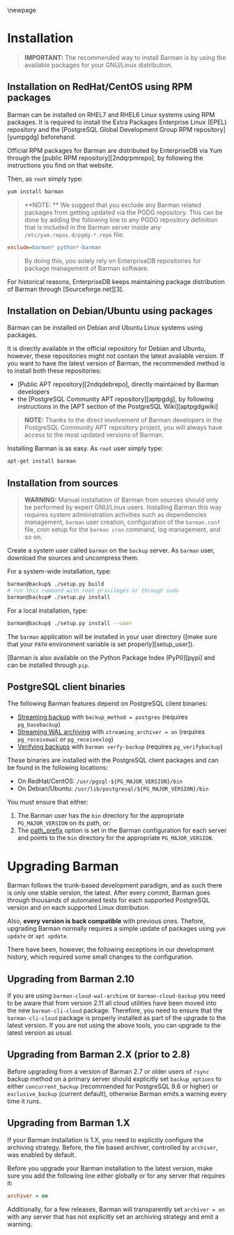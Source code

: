 \newpage

# Installation

> **IMPORTANT:**
> The recommended way to install Barman is by using the available
> packages for your GNU/Linux distribution.

## Installation on RedHat/CentOS using RPM packages

Barman can be installed on RHEL7 and RHEL6 Linux systems using
RPM packages. It is required to install the Extra Packages Enterprise
Linux (EPEL) repository and the
[PostgreSQL Global Development Group RPM repository][yumpgdg] beforehand.

Official RPM packages for Barman are distributed by EnterpriseDB
via Yum through the [public RPM repository][2ndqrpmrepo],
by following the instructions you find on that website.

Then, as `root` simply type:

``` bash
yum install barman
```

> **NOTE: **
> We suggest that you exclude any Barman related packages from getting updated
> via the PGDG repository. This can be done by adding the following line
> to any PGDG repository definition that is included in the Barman server inside
> any `/etc/yum.repos.d/pgdg-*.repo` file:
   ```ini
   exclude=barman* python*-barman
   ```
> By doing this, you solely rely on
> EnterpriseDB repositories for package management of Barman software.

For historical reasons, EnterpriseDB keeps maintaining package distribution of
Barman through [Sourceforge.net][3].

## Installation on Debian/Ubuntu using packages

Barman can be installed on Debian and Ubuntu Linux systems using
packages.

It is directly available in the official repository for Debian and Ubuntu, however, these repositories might not contain the latest available version.
If you want to have the latest version of Barman, the recommended method is to install both these repositories:

* [Public APT repository][2ndqdebrepo], directly maintained by
  Barman developers
* the [PostgreSQL Community APT repository][aptpgdg], by following instructions in the [APT section of the PostgreSQL Wiki][aptpgdgwiki]

> **NOTE:**
> Thanks to the direct involvement of Barman developers in the
> PostgreSQL Community APT repository project, you will always have access
> to the most updated versions of Barman.

Installing Barman is as easy. As `root` user simply type:

``` bash
apt-get install barman
```

## Installation from sources

> **WARNING:**
> Manual installation of Barman from sources should only be performed
> by expert GNU/Linux users. Installing Barman this way requires
> system administration activities such as dependencies management,
> `barman` user creation, configuration of the `barman.conf` file,
> cron setup for the `barman cron` command, log management, and so on.

Create a system user called `barman` on the `backup` server.
As `barman` user, download the sources and uncompress them.

For a system-wide installation, type:

``` bash
barman@backup$ ./setup.py build
# run this command with root privileges or through sudo
barman@backup# ./setup.py install
```

For a local installation, type:

``` bash
barman@backup$ ./setup.py install --user
```

The `barman` application will be installed in your user directory ([make sure that your `PATH` environment variable is set properly][setup_user]).

[Barman is also available on the Python Package Index (PyPI)][pypi] and can be installed through `pip`.

## PostgreSQL client binaries

The following Barman features depend on PostgreSQL client binaries:

* [Streaming backup](#streaming-backup) with `backup_method = postgres` (requires `pg_basebackup`)
* [Streaming WAL archiving](#wal-streaming) with `streaming_archiver = on` (requires
  `pg_receivewal` or `pg_receivexlog`)
* [Verifying backups](#verify) with `barman verfy-backup` (requires `pg_verifybackup`)

These binaries are installed with the PostgreSQL client packages and can be
found in the following locations:

* On RedHat/CentOS: `/usr/pgsql-${PG_MAJOR_VERSION}/bin`
* On Debian/Ubuntu: `/usr/lib/postgresql/${PG_MAJOR_VERSION}/bin`

You must ensure that either:

1. The Barman user has the `bin` directory for the appropriate `PG_MAJOR_VERSION`
   on its path, or:
2. The [path_prefix](#binary-paths) option is set in the Barman configuration for each
   server and points to the `bin` directory for the appropriate
   `PG_MAJOR_VERSION`.

# Upgrading Barman

Barman follows the trunk-based development paradigm, and as such
there is only one stable version, the latest. After every commit,
Barman goes through thousands of automated tests for each
supported PostgreSQL version and on each supported Linux distribution.

Also, **every version is back compatible** with previous ones.
Thefore, upgrading Barman normally requires a simple update of packages
using `yum update` or `apt update`.

There have been, however, the following exceptions in our development
history, which required some small changes to the configuration.

## Upgrading from Barman 2.10

If you are using `barman-cloud-wal-archive` or `barman-cloud-backup`
you need to be aware that from version 2.11 all cloud utilities
have been moved into the new `barman-cli-cloud` package.
Therefore, you need to ensure that the `barman-cli-cloud` package
is properly installed as part of the upgrade to the latest version.
If you are not using the above tools, you can upgrade to the latest
version as usual.

## Upgrading from Barman 2.X (prior to 2.8)

Before upgrading from a version of Barman 2.7 or older
users of `rsync` backup method on a primary server should explicitly
set `backup_options` to either `concurrent_backup` (recommended for
PostgreSQL 9.6 or higher) or `exclusive_backup` (current default),
otherwise Barman emits a warning every time it runs.

## Upgrading from Barman 1.X

If your Barman installation is 1.X, you need to explicitly configure
the archiving strategy. Before, the file based archiver, controlled by
`archiver`, was enabled by default.

Before you upgrade your Barman installation to the latest version,
make sure you add the following line either globally or for any server
that requires it:

``` ini
archiver = on
```

Additionally, for a few releases, Barman will transparently set
`archiver = on` with any server that has not explicitly set
an archiving strategy and emit a warning.
